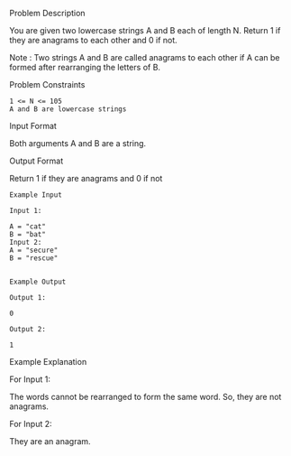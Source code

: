 Problem Description

You are given two lowercase strings A and B each of length N. Return 1 if they are anagrams to each other and 0 if not.

Note : Two strings A and B are called anagrams to each other if A can be formed after rearranging the letters of B.


Problem Constraints

    1 <= N <= 105
    A and B are lowercase strings


Input Format

Both arguments A and B are a string.


Output Format

Return 1 if they are anagrams and 0 if not

    
    Example Input
    
    Input 1:
    
    A = "cat"
    B = "bat"
    Input 2:
    A = "secure"
    B = "rescue"
    
    
    Example Output
    
    Output 1:
    
    0
    
    Output 2:
    
    1
    

Example Explanation

For Input 1:

The words cannot be rearranged to form the same word. So, they are not anagrams.

For Input 2:

They are an anagram.